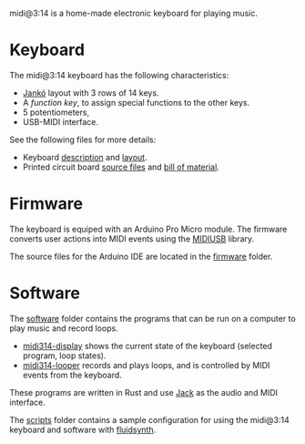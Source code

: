 
midi@3:14 is a home-made electronic keyboard for playing music.

Keyboard
========

The midi@3:14 keyboard has the following characteristics:

* [Jankó](https://en.wikipedia.org/wiki/Jank%C3%B3_keyboard) layout with 3 rows of 14 keys.
* A *function key*, to assign special functions to the other keys.
* 5 potentiometers,
* USB-MIDI interface.

See the following files for more details:

* Keyboard [description](doc/Layout.md) and [layout](doc/Layout.svg).
* Printed circuit board [source files](hardware) and [bill of material](doc/BOM.md).

Firmware
========

The keyboard is equiped with an Arduino Pro Micro module.
The firmware converts user actions into MIDI events using the [MIDIUSB](https://www.arduino.cc/en/Reference/MIDIUSB)
library.

The source files for the Arduino IDE are located in the [firmware](firmware) folder.

Software
========

The [software](software) folder contains the programs that can be run on a
computer to play music and record loops.

* [midi314-display](software/midi314-display) shows the current state of the keyboard (selected program, loop states).
* [midi314-looper](software/midi314-looper) records and plays loops, and is controlled by MIDI events from the keyboard.

These programs are written in Rust and use [Jack](http://jackaudio.org/) as
the audio and MIDI interface.

The [scripts](scripts) folder contains a sample configuration for using the
midi@3:14 keyboard and software with [fluidsynth](http://www.fluidsynth.org/).
